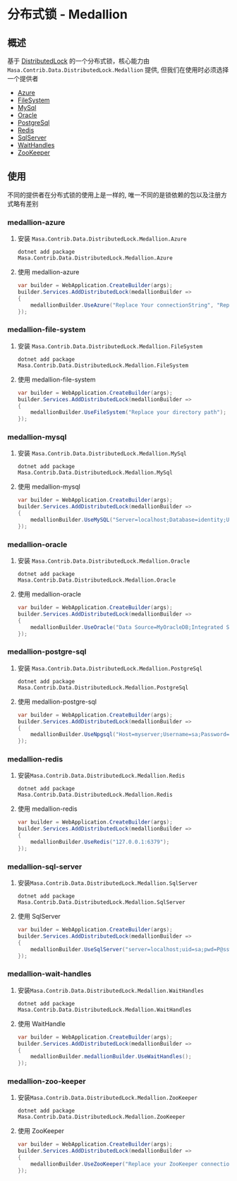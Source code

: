 # 分布式锁 - Medallion

## 概述

基于 [DistributedLock](https://github.com/madelson/DistributedLock) 的一个分布式锁，核心能力由 `Masa.Contrib.Data.DistributedLock.Medallion` 提供, 但我们在使用时必须选择一个提供者

* [Azure](#medallion-azure)
* [FileSystem](#medallion-file-system)
* [MySql](#medallion-mysql)
* [Oracle](#medallion-oracle)
* [PostgreSql](#medallion-postgre-sql)
* [Redis](#medallion-redis)
* [SqlServer](#medallion-sql-server)
* [WaitHandles](#medallion-wait-handles)
* [ZooKeeper](#medallion-zoo-keeper)

## 使用

不同的提供者在分布式锁的使用上是一样的, 唯一不同的是锁依赖的包以及注册方式略有差别

### medallion-azure

1. 安装 `Masa.Contrib.Data.DistributedLock.Medallion.Azure`

   ```shell 终端
   dotnet add package Masa.Contrib.Data.DistributedLock.Medallion.Azure
   ```

2. 使用 medallion-azure

   ```csharp Program.cs l:2-5
   var builder = WebApplication.CreateBuilder(args);
   builder.Services.AddDistributedLock(medallionBuilder =>
   {
       medallionBuilder.UseAzure("Replace Your connectionString", "Replace your blobContainerName");
   });
   ```

### medallion-file-system

1. 安装 `Masa.Contrib.Data.DistributedLock.Medallion.FileSystem`

   ```shell 终端
   dotnet add package Masa.Contrib.Data.DistributedLock.Medallion.FileSystem
   ```

2. 使用 medallion-file-system

   ```csharp Program.cs l:2-5
   var builder = WebApplication.CreateBuilder(args);
   builder.Services.AddDistributedLock(medallionBuilder =>
   {
       medallionBuilder.UseFileSystem("Replace your directory path");
   });
   ```

### medallion-mysql

1. 安装 `Masa.Contrib.Data.DistributedLock.Medallion.MySql`

   ```shell 终端
   dotnet add package Masa.Contrib.Data.DistributedLock.Medallion.MySql
   ```

2. 使用 medallion-mysql

   ```csharp Program.cs l:2-5
   var builder = WebApplication.CreateBuilder(args);
   builder.Services.AddDistributedLock(medallionBuilder =>
   {
       medallionBuilder.UseMySQL("Server=localhost;Database=identity;Uid=myUsername;Pwd=P@ssw0rd");
   });
   ```

### medallion-oracle

1. 安装 `Masa.Contrib.Data.DistributedLock.Medallion.Oracle`

   ```shell 终端
   dotnet add package Masa.Contrib.Data.DistributedLock.Medallion.Oracle
   ```

2. 使用 medallion-oracle

   ```csharp Program.cs l:2-5
   var builder = WebApplication.CreateBuilder(args);
   builder.Services.AddDistributedLock(medallionBuilder =>
   {
       medallionBuilder.UseOracle("Data Source=MyOracleDB;Integrated Security=yes;");
   });
   ```

### medallion-postgre-sql

1. 安装 `Masa.Contrib.Data.DistributedLock.Medallion.PostgreSql`

   ``` shell 终端
   dotnet add package Masa.Contrib.Data.DistributedLock.Medallion.PostgreSql
   ```

2. 使用 medallion-postgre-sql

   ```csharp Program.cs l:2-5
   var builder = WebApplication.CreateBuilder(args);
   builder.Services.AddDistributedLock(medallionBuilder =>
   {
       medallionBuilder.UseNpgsql("Host=myserver;Username=sa;Password=P@ssw0rd;Database=identity");
   });
   ```

### medallion-redis

1. 安装`Masa.Contrib.Data.DistributedLock.Medallion.Redis`

   ``` shell 终端
   dotnet add package Masa.Contrib.Data.DistributedLock.Medallion.Redis
   ```

2. 使用 medallion-redis

   ```csharp Program.cs l:2-5
   var builder = WebApplication.CreateBuilder(args);
   builder.Services.AddDistributedLock(medallionBuilder =>
   {
       medallionBuilder.UseRedis("127.0.0.1:6379");
   });
   ```

### medallion-sql-server

1. 安装`Masa.Contrib.Data.DistributedLock.Medallion.SqlServer`

   ``` shell 终端
   dotnet add package Masa.Contrib.Data.DistributedLock.Medallion.SqlServer
   ```

2. 使用 SqlServer

   ```csharp Program.cs l:2-5
   var builder = WebApplication.CreateBuilder(args);
   builder.Services.AddDistributedLock(medallionBuilder =>
   {
       medallionBuilder.UseSqlServer("server=localhost;uid=sa;pwd=P@ssw0rd;database=identity");
   });
   ```

### medallion-wait-handles

1. 安装`Masa.Contrib.Data.DistributedLock.Medallion.WaitHandles`

   ``` shell 终端
   dotnet add package Masa.Contrib.Data.DistributedLock.Medallion.WaitHandles
   ```

2. 使用 WaitHandle

   ```csharp Program.cs l:2-5
   var builder = WebApplication.CreateBuilder(args);
   builder.Services.AddDistributedLock(medallionBuilder =>
   {
       medallionBuilder.medallionBuilder.UseWaitHandles();
   });
   ```

### medallion-zoo-keeper

1. 安装`Masa.Contrib.Data.DistributedLock.Medallion.ZooKeeper`

   ``` shell 终端
   dotnet add package Masa.Contrib.Data.DistributedLock.Medallion.ZooKeeper
   ```

2. 使用 ZooKeeper

   ```csharp Program.cs l:2-5
   var builder = WebApplication.CreateBuilder(args);
   builder.Services.AddDistributedLock(medallionBuilder =>
   {
       medallionBuilder.UseZooKeeper("Replace your ZooKeeper connectionString");
   });
   ```